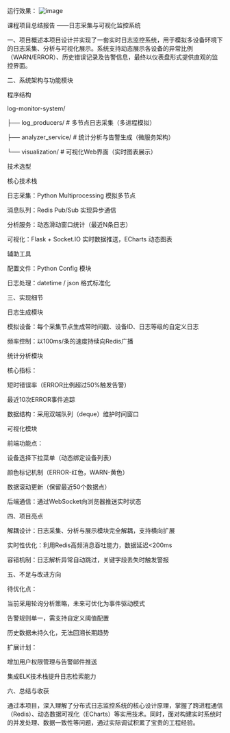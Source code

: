 运行效果：
![image](https://github.com/user-attachments/assets/a03b9088-7693-4dd8-848d-edc7e6648463)

课程项目总结报告
——日志采集与可视化监控系统

​一、项目概述​
本项目设计并实现了一套实时日志监控系统，用于模拟多设备环境下的日志采集、分析与可视化展示。系统支持动态展示各设备的异常比例（WARN/ERROR）、历史错误记录及告警信息，最终以仪表盘形式提供直观的监控界面。

​二、系统架构与功能模块​

​程序结构​

log-monitor-system/

├── log_producers/      # 多节点日志采集（多进程模拟）  

├── analyzer_service/   # 统计分析与告警生成（微服务架构）  

└── visualization/      # 可视化Web界面（实时图表展示）  

​技术选型​

​核心技术栈​

​日志采集​：Python Multiprocessing 模拟多节点

​消息队列​：Redis Pub/Sub 实现异步通信

​分析服务​：动态滑动窗口统计（最近N条日志）

​可视化​：Flask + Socket.IO 实时数据推送，ECharts 动态图表

​辅助工具​

配置文件：Python Config 模块

日志处理：datetime / json 格式标准化

​三、实现细节​

​日志生成模块​

​模拟设备​：每个采集节点生成带时间戳、设备ID、日志等级的自定义日志

​频率控制​：以100ms/条的速度持续向Redis广播

​统计分析模块​

​核心指标​：

短时错误率（ERROR比例超过50%触发告警）

最近10次ERROR事件追踪

​数据结构​：采用双端队列（deque）维护时间窗口

​可视化模块​

​前端功能点​：

设备选择下拉菜单（动态绑定设备列表）

颜色标记机制（ERROR-红色，WARN-黄色）

数据滚动更新（保留最近50个数据点）

​后端通信​：通过WebSocket向浏览器推送实时状态

​四、项目亮点​

​解耦设计​：日志采集、分析与展示模块完全解耦，支持横向扩展

​实时性优化​：利用Redis高频消息吞吐能力，数据延迟<200ms

​容错机制​：日志解析异常自动跳过，关键字段丢失时触发警报

​五、不足与改进方向​

​待优化点​：

当前采用轮询分析策略，未来可优化为事件驱动模式

告警规则单一，需支持自定义阈值配置

历史数据未持久化，无法回溯长期趋势

​扩展计划​：

增加用户权限管理与告警邮件推送

集成ELK技术栈提升日志检索能力

​六、总结与收获​

通过本项目，深入理解了分布式日志监控系统的核心设计原理，掌握了跨进程通信（Redis）、动态数据可视化（ECharts）等实用技术。同时，面对构建实时系统时的并发处理、数据一致性等问题，通过实际调试积累了宝贵的工程经验。
